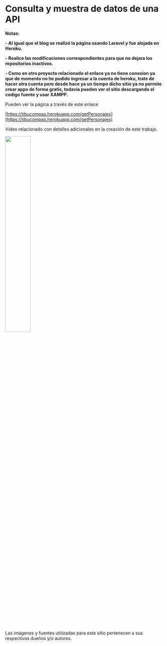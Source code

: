 # Consulta y muestra de datos de una API

<!----Notas---->
**Notas:**

**- Al igual que el blog se realizó la página usando Laravel y fue alojada en Heroku.**

**- Realice las modificaciones correspondientes para que no dejara los repositorios inactivos.**

**- Como en otro proyecto relacionado el enlace ya no tiene conexion ya que de momento no he podido ingresar a la cuenta de heroku, trate de hacer otra cuenta pero desde hace ya un tiempo dicho sitio ya no permite crear apps de forma gratis, todavia pueden ver el sitio descargando el codigo fuente y usar XAMPP.**
<!----Separador de las notas---->

<!----Separador---->
Pueden ver la página a través de este enlace

[https://tibucompas.herokuapp.com/getPersonajes](https://tibucompas.herokuapp.com/getPersonajes)

Video relacionado con detalles adicionales en la creación de este trabajo.

[<img src="https://i.ytimg.com/vi/Gn8XFnScJ3U/maxresdefault.jpg" width="40%">](https://www.youtube.com/watch?v=Gn8XFnScJ3U)

Las imágenes y fuentes utilizadas para este sitio pertenecen a sus respectivos dueños y/o autores.
<!----Fin del separador---->
